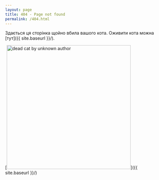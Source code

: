 ```yaml
---
layout: page
title: 404 - Page not found
permalink: /404.html
---
```


Здається ця сторінка щойно вбила вашого кота. Оживити кота можна [тут]({{ site.baseurl }}/).

[<img src="{{ site.baseurl }}/images/404.png" alt="dead cat by unknown author" style="width: 400px;"/>]({{ site.baseurl }}/)